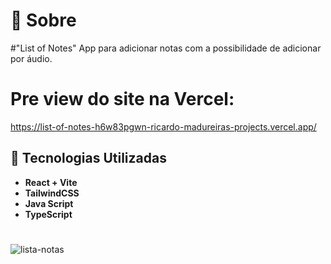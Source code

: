 # 📃 Sobre
#"List of Notes" App para adicionar notas com a possibilidade de adicionar por áudio.
# Pre view do site na Vercel: 
https://list-of-notes-h6w83pgwn-ricardo-madureiras-projects.vercel.app/
## 🚀 Tecnologias Utilizadas
 * **React + Vite** 
 * **TailwindCSS** 
 * **Java Script** 
 * **TypeScript**
#
![lista-notas](https://github.com/RicardoMadureiira/List-of-Notes/assets/104867612/fae87cef-6413-4a32-ad96-9e695fe5257e)
